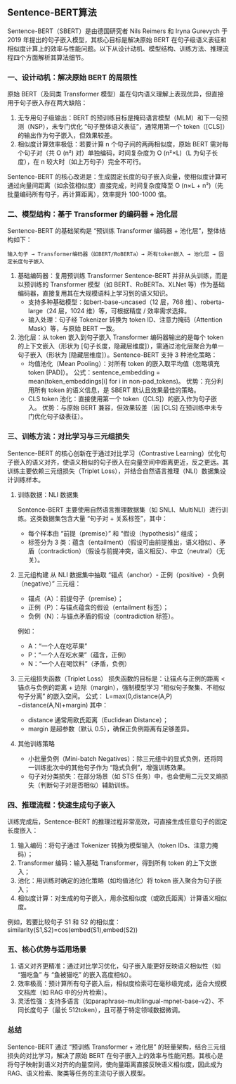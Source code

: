 ## Sentence-BERT算法
Sentence-BERT（SBERT）是由德国研究者 Nils Reimers 和 Iryna Gurevych 于 2019 年提出的句子嵌入模型，其核心目标是解决原始 BERT 在句子级语义表征和相似度计算上的效率与性能问题。以下从设计动机、模型结构、训练方法、推理流程四个方面解析其算法细节。

### 一、设计动机：解决原始 BERT 的局限性
原始 BERT（及同类 Transformer 模型）虽在句内语义理解上表现优异，但直接用于句子嵌入存在两大缺陷：
1. 无专用句子级输出：BERT 的预训练目标是掩码语言模型（MLM）和下一句预测（NSP），未专门优化 “句子整体语义表征”，通常用第一个 token（[CLS]）的输出作为句子嵌入，但效果较差。
2. 相似度计算效率极低：若要计算 n 个句子间的两两相似度，原始 BERT 需对每个句子对（共 O (n²) 对）单独编码，时间复杂度为 O (n²×L)（L 为句子长度），在 n 较大时（如上万句子）完全不可行。

Sentence-BERT 的核心改进是：生成固定长度的句子嵌入向量，使相似度计算可通过向量间距离（如余弦相似度）直接完成，时间复杂度降至 O (n×L + n²)（先批量编码所有句子，再计算距离），效率提升 100-1000 倍。

### 二、模型结构：基于 Transformer 的编码器 + 池化层
Sentence-BERT 的基础架构是 “预训练 Transformer 编码器 + 池化层”，整体结构如下：
```azure
输入句子 → Transformer编码器（如BERT/RoBERTa）→ 所有token嵌入 → 池化层 → 固定长度句子嵌入
```
1. 基础编码器：复用预训练 Transformer
   Sentence-BERT 并非从头训练，而是以预训练的 Transformer 模型（如 BERT、RoBERTa、XLNet 等）作为基础编码器，直接复用其在大规模语料上学习到的语义知识。
    - 支持多种基础模型：如bert-base-uncased（12 层，768 维）、roberta-large（24 层，1024 维）等，可根据精度 / 效率需求选择。
    - 输入处理：句子经 Tokenizer 转换为 token ID、注意力掩码（Attention Mask）等，与原始 BERT 一致。
2. 池化层：从 token 嵌入到句子嵌入
   Transformer 编码器输出的是每个 token 的上下文嵌入（形状为 [句子长度，隐藏层维度]），需通过池化层聚合为单一句子嵌入（形状为 [隐藏层维度]）。Sentence-BERT 支持 3 种池化策略：
    - 均值池化（Mean Pooling）：对所有 token 的嵌入取平均值（忽略填充 token [PAD]）。 公式：sentence_embedding = mean(token_embeddings[i] for i in non-pad_tokens)。 优势：充分利用所有 token 的语义信息，是 SBERT 默认且效果最佳的策略。
    - CLS token 池化：直接使用第一个 token（[CLS]）的嵌入作为句子嵌入。
      优势：与原始 BERT 兼容，但效果较差（因 [CLS] 在预训练中未专门优化句子级表征）。

### 三、训练方法：对比学习与三元组损失
Sentence-BERT 的核心创新在于通过对比学习（Contrastive Learning）优化句子嵌入的语义对齐，使语义相似的句子嵌入在向量空间中距离更近，反之更远。其训练主要依赖三元组损失（Triplet Loss），并结合自然语言推理（NLI）数据集设计训练样本。
1. 训练数据：NLI 数据集

   Sentence-BERT 主要使用自然语言推理数据集（如 SNLI、MultiNLI）进行训练。这类数据集包含大量 “句子对 + 关系标签”，其中：
    - 每个样本由 “前提（premise）” 和 “假设（hypothesis）” 组成；
    - 标签分为 3 类：蕴含（entailment）（假设可由前提推出，语义相似）、矛盾（contradiction）（假设与前提冲突，语义相反）、中立（neutral）（无关）。
2. 三元组构建
   从 NLI 数据集中抽取 “锚点（anchor）- 正例（positive）- 负例（negative）” 三元组：
    - 锚点（A）：前提句子（premise）；
    - 正例（P）：与锚点蕴含的假设（entailment 标签）；
    - 负例（N）：与锚点矛盾的假设（contradiction 标签）。
    
   例如：
    - A：“一个人在吃苹果”
    - P：“一个人在吃水果”（蕴含，正例）
    - N：“一个人在喝饮料”（矛盾，负例）
3. 三元组损失函数（Triplet Loss）
   损失函数的目标是：让锚点与正例的距离 < 锚点与负例的距离 + 边际（margin），强制模型学习 “相似句子聚集、不相似句子分离” 的嵌入空间。
   公式：
   L=max(0,distance(A,P)−distance(A,N)+margin)
    其中：
    - distance 通常用欧氏距离（Euclidean Distance）；
    + margin 是超参数（默认 0.5），确保正负例距离有足够差异。
4. 其他训练策略
    - 小批量负例（Mini-batch Negatives）：除三元组中的显式负例，还将同一训练批次中的其他句子作为 “隐式负例”，增强训练效果。
    - 句子对分类损失：在部分场景（如 STS 任务）中，也会使用二元交叉熵损失（判断句子对是否相似）辅助训练。

### 四、推理流程：快速生成句子嵌入
训练完成后，Sentence-BERT 的推理过程非常高效，可直接生成任意句子的固定长度嵌入：
1. 输入编码：将句子通过 Tokenizer 转换为模型输入（token IDs、注意力掩码）；
2. Transformer 编码：输入基础 Transformer，得到所有 token 的上下文嵌入；
3. 池化：用训练时确定的池化策略（如均值池化）将 token 嵌入聚合为句子嵌入；
4. 相似度计算：对生成的句子嵌入，用余弦相似度（或欧氏距离）计算语义相似度。

例如，若要比较句子 S1 和 S2 的相似度：
similarity(S1,S2)=cos(embed(S1),embed(S2))

### 五、核心优势与适用场景
1. 语义对齐更精准：通过对比学习优化，句子嵌入能更好反映语义相似性（如 “猫吃鱼” 与 “鱼被猫吃” 的嵌入高度相似）。
2. 效率极高：预计算所有句子嵌入后，相似度检索可在毫秒级完成，适合大规模文档库（如 RAG 中的分片检索）。
3. 灵活性强：支持多语言（如paraphrase-multilingual-mpnet-base-v2）、不同长度句子（最长 512token），且可基于特定领域数据微调。

### 总结
Sentence-BERT 通过 “预训练 Transformer + 池化层” 的轻量架构，结合三元组损失的对比学习，解决了原始 BERT 在句子嵌入上的效率与性能问题。其核心是将句子映射到语义对齐的向量空间，使向量距离直接反映语义相似度，因此成为 RAG、语义检索、聚类等任务的主流句子嵌入模型。
